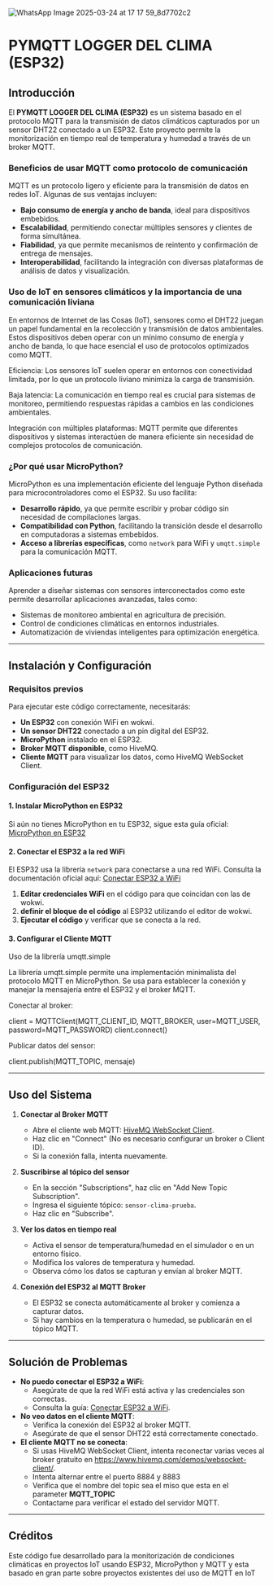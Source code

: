 

![WhatsApp Image 2025-03-24 at 17 17 59_8d7702c2](https://github.com/user-attachments/assets/d1dc4f4e-3004-4d81-a08f-7be0a287f63b)


# PYMQTT LOGGER DEL CLIMA (ESP32)

## Introducción
El **PYMQTT LOGGER DEL CLIMA (ESP32)** es un sistema basado en el protocolo MQTT para la transmisión de datos climáticos capturados por un sensor DHT22 conectado a un ESP32. Este proyecto permite la monitorización en tiempo real de temperatura y humedad a través de un broker MQTT. 

### Beneficios de usar MQTT como protocolo de comunicación
MQTT es un protocolo ligero y eficiente para la transmisión de datos en redes IoT. Algunas de sus ventajas incluyen:
- **Bajo consumo de energía y ancho de banda**, ideal para dispositivos embebidos.
- **Escalabilidad**, permitiendo conectar múltiples sensores y clientes de forma simultánea.
- **Fiabilidad**, ya que permite mecanismos de reintento y confirmación de entrega de mensajes.
- **Interoperabilidad**, facilitando la integración con diversas plataformas de análisis de datos y visualización.

 ### Uso de IoT en sensores climáticos y la importancia de una comunicación liviana

En entornos de Internet de las Cosas (IoT), sensores como el DHT22 juegan un papel fundamental en la recolección y transmisión de datos ambientales. Estos dispositivos deben operar con un mínimo consumo de energía y ancho de banda, lo que hace esencial el uso de protocolos optimizados como MQTT.

Eficiencia: Los sensores IoT suelen operar en entornos con conectividad limitada, por lo que un protocolo liviano minimiza la carga de transmisión.

Baja latencia: La comunicación en tiempo real es crucial para sistemas de monitoreo, permitiendo respuestas rápidas a cambios en las condiciones ambientales.

Integración con múltiples plataformas: MQTT permite que diferentes dispositivos y sistemas interactúen de manera eficiente sin necesidad de complejos protocolos de comunicación.

### ¿Por qué usar MicroPython?
MicroPython es una implementación eficiente del lenguaje Python diseñada para microcontroladores como el ESP32. Su uso facilita:
- **Desarrollo rápido**, ya que permite escribir y probar código sin necesidad de compilaciones largas.
- **Compatibilidad con Python**, facilitando la transición desde el desarrollo en computadoras a sistemas embebidos.
- **Acceso a librerías específicas**, como `network` para WiFi y `umqtt.simple` para la comunicación MQTT.

### Aplicaciones futuras
Aprender a diseñar sistemas con sensores interconectados como este permite desarrollar aplicaciones avanzadas, tales como:
- Sistemas de monitoreo ambiental en agricultura de precisión.
- Control de condiciones climáticas en entornos industriales.
- Automatización de viviendas inteligentes para optimización energética.

---

## Instalación y Configuración

### Requisitos previos
Para ejecutar este código correctamente, necesitarás:
- **Un ESP32** con conexión WiFi en wokwi.
- **Un sensor DHT22** conectado a un pin digital del ESP32.
- **MicroPython** instalado en el ESP32.
- **Broker MQTT disponible**, como HiveMQ.
- **Cliente MQTT** para visualizar los datos, como HiveMQ WebSocket Client.

### Configuración del ESP32
#### 1. Instalar MicroPython en ESP32
Si aún no tienes MicroPython en tu ESP32, sigue esta guía oficial: [MicroPython en ESP32](https://docs.wokwi.com/guides/micropython)

#### 2. Conectar el ESP32 a la red WiFi
El ESP32 usa la librería `network` para conectarse a una red WiFi. Consulta la documentación oficial aquí: [Conectar ESP32 a WiFi](https://docs.wokwi.com/guides/esp32-wifi#connecting-to-the-wifi)

1. **Editar credenciales WiFi** en el código para que coincidan con las de wokwi.
2. **definir el bloque de  el código** al ESP32 utilizando el editor de wokwi.
3. **Ejecutar el código** y verificar que se conecta a la red.

#### 3. Configurar el Cliente MQTT
Uso de la librería umqtt.simple

La librería umqtt.simple permite una implementación minimalista del protocolo MQTT en MicroPython. Se usa para establecer la conexión y manejar la mensajería entre el ESP32 y el broker MQTT.

Conectar al broker:

client = MQTTClient(MQTT_CLIENT_ID, MQTT_BROKER, user=MQTT_USER, password=MQTT_PASSWORD)
client.connect()

Publicar datos del sensor:

client.publish(MQTT_TOPIC, mensaje)





---

## Uso del Sistema

1. **Conectar al Broker MQTT**
   - Abre el cliente web MQTT: [HiveMQ WebSocket Client](http://www.hivemq.com/demos/websocket-client/).
   - Haz clic en "Connect" (No es necesario configurar un broker o Client ID).
   - Si la conexión falla, intenta nuevamente.

2. **Suscribirse al tópico del sensor**
   - En la sección "Subscriptions", haz clic en "Add New Topic Subscription".
   - Ingresa el siguiente tópico: `sensor-clima-prueba`.
   - Haz clic en "Subscribe".

3. **Ver los datos en tiempo real**
   - Activa el sensor de temperatura/humedad en el simulador o en un entorno físico.
   - Modifica los valores de temperatura y humedad.
   - Observa cómo los datos se capturan y envían al broker MQTT.

4. **Conexión del ESP32 al MQTT Broker**
   - El ESP32 se conecta automáticamente al broker y comienza a capturar datos.
   - Si hay cambios en la temperatura o humedad, se publicarán en el tópico MQTT.

---

## Solución de Problemas
- **No puedo conectar el ESP32 a WiFi**:
  - Asegúrate de que la red WiFi está activa y las credenciales son correctas.
  - Consulta la guía: [Conectar ESP32 a WiFi](https://docs.wokwi.com/guides/esp32-wifi#connecting-to-the-wifi).
- **No veo datos en el cliente MQTT**:
  - Verifica la conexión del ESP32 al broker MQTT.
  - Asegúrate de que el sensor DHT22 está correctamente conectado.
- **El cliente MQTT no se conecta**:
  - Si usas HiveMQ WebSocket Client, intenta reconectar varias veces al broker gratuito en https://www.hivemq.com/demos/websocket-client/.
  - Intenta alternar entre el puerto 8884 y 8883
  - Verifica que el nombre del topic sea el miso que esta en el parameter **MQTT_TOPIC**
  - Contactame para verificar el estado del servidor MQTT.

---

## Créditos
Este código fue desarrollado para la monitorización de condiciones climáticas en proyectos IoT usando ESP32, MicroPython y MQTT y esta basado en gran parte sobre proyectos existentes del uso de MQTT en IoT


